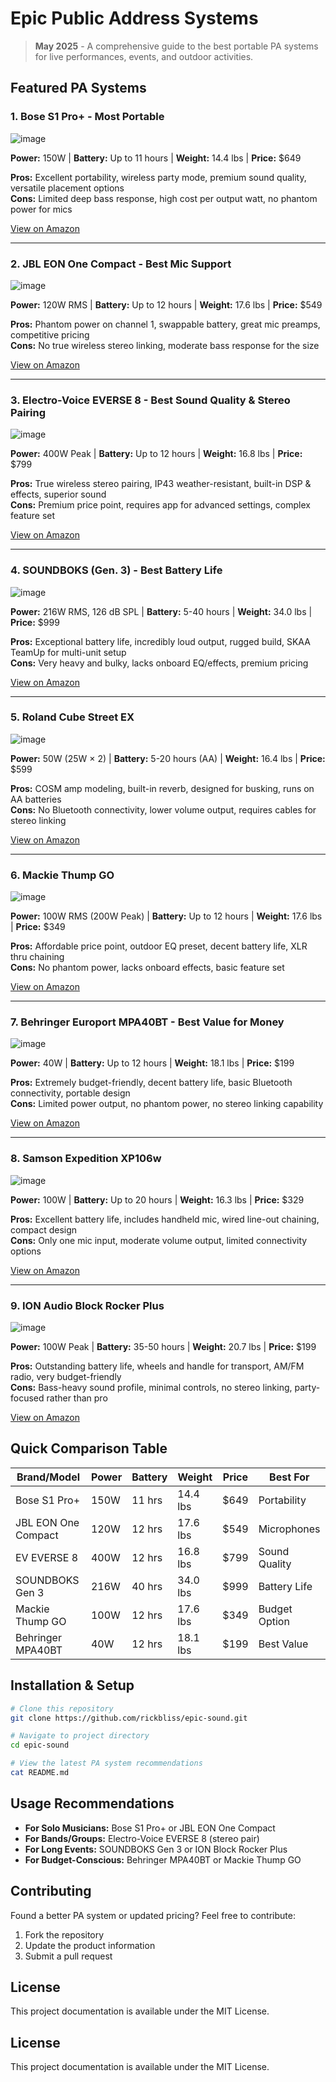 # Epic Public Address Systems

> **May 2025** - A comprehensive guide to the best portable PA systems for live performances, events, and outdoor activities.

## Featured PA Systems

### 1. Bose S1 Pro+ - Most Portable
![image](https://github.com/user-attachments/assets/8c6b7db5-7748-4fdf-8c30-e6e68bdec232)


**Power:** 150W | **Battery:** Up to 11 hours | **Weight:** 14.4 lbs | **Price:** $649

**Pros:** Excellent portability, wireless party mode, premium sound quality, versatile placement options  
**Cons:** Limited deep bass response, high cost per output watt, no phantom power for mics

[View on Amazon](https://www.amazon.com/Bose-Powered-Portable-Bluetooth-Wireless/dp/B0BZWT5FRR)

---

### 2. JBL EON One Compact - Best Mic Support
![image](https://github.com/user-attachments/assets/d39239ed-9de4-48c6-811a-160803401eee)


**Power:** 120W RMS | **Battery:** Up to 12 hours | **Weight:** 17.6 lbs | **Price:** $549

**Pros:** Phantom power on channel 1, swappable battery, great mic preamps, competitive pricing  
**Cons:** No true wireless stereo linking, moderate bass response for the size

[View on Amazon](https://www.amazon.com/JBL-Professional-EON-ONE-Compact/dp/B07Y2LYV34)

---

### 3. Electro-Voice EVERSE 8 - Best Sound Quality & Stereo Pairing
![image](https://github.com/user-attachments/assets/f827b2ae-d049-4418-af5e-0d6c19a6a6e0)


**Power:** 400W Peak | **Battery:** Up to 12 hours | **Weight:** 16.8 lbs | **Price:** $799

**Pros:** True wireless stereo pairing, IP43 weather-resistant, built-in DSP & effects, superior sound  
**Cons:** Premium price point, requires app for advanced settings, complex feature set

[View on Amazon](https://www.amazon.com/Electro-Voice-EVERSE8US-Battery-Powered-ELE/dp/B09RRTXH23)

---

### 4. SOUNDBOKS (Gen. 3) - Best Battery Life
![image](https://github.com/user-attachments/assets/3ba43895-69e7-43ad-8072-744a2a052daa)


**Power:** 216W RMS, 126 dB SPL | **Battery:** 5-40 hours | **Weight:** 34.0 lbs | **Price:** $999

**Pros:** Exceptional battery life, incredibly loud output, rugged build, SKAA TeamUp for multi-unit setup  
**Cons:** Very heavy and bulky, lacks onboard EQ/effects, premium pricing

[View on Amazon](https://www.amazon.com/SOUNDBOKS-Gen-3-Bluetooth-Performance-Swappable/dp/B09MQRMDGP)

---

### 5. Roland Cube Street EX
![image](https://github.com/user-attachments/assets/5c0a8fce-0a4b-4287-83f1-6a8e89089bff)


**Power:** 50W (25W × 2) | **Battery:** 5-20 hours (AA) | **Weight:** 16.4 lbs | **Price:** $599

**Pros:** COSM amp modeling, built-in reverb, designed for busking, runs on AA batteries  
**Cons:** No Bluetooth connectivity, lower volume output, requires cables for stereo linking

[View on Amazon](https://www.amazon.com/4-Channel-50-Watt-Battery-Powered-Amplifier/dp/B00JMU1RAG)

---

### 6. Mackie Thump GO
![image](https://github.com/user-attachments/assets/d1e617b8-12a3-43fd-9900-367108346666)


**Power:** 100W RMS (200W Peak) | **Battery:** Up to 12 hours | **Weight:** 17.6 lbs | **Price:** $349

**Pros:** Affordable price point, outdoor EQ preset, decent battery life, XLR thru chaining  
**Cons:** No phantom power, lacks onboard effects, basic feature set

[View on Amazon](https://www.amazon.com/Mackie-Portable-Bluetooth-Battery-Powered-Loudspeaker/dp/B09JKVB9R6)

---

### 7. Behringer Europort MPA40BT - Best Value for Money
![image](https://github.com/user-attachments/assets/3905340b-3407-4792-be64-a4bb04a1a9f1)


**Power:** 40W | **Battery:** Up to 12 hours | **Weight:** 18.1 lbs | **Price:** $199

**Pros:** Extremely budget-friendly, decent battery life, basic Bluetooth connectivity, portable design  
**Cons:** Limited power output, no phantom power, no stereo linking capability

[View on Amazon](https://www.amazon.com/Behringer-MPA40BT-BEHRINGER/dp/B00EMDNLUM)

---

### 8. Samson Expedition XP106w
![image](https://github.com/user-attachments/assets/cc738b30-8d66-419a-9331-e03a8cb44a1e)


**Power:** 100W | **Battery:** Up to 20 hours | **Weight:** 16.3 lbs | **Price:** $329

**Pros:** Excellent battery life, includes handheld mic, wired line-out chaining, compact design  
**Cons:** Only one mic input, moderate volume output, limited connectivity options

[View on Amazon](https://www.amazon.com/Samson-Expedition-Rechargeable-Microphone-Bluetooth/dp/B00HXE4AWK)

---

### 9. ION Audio Block Rocker Plus
![image](https://github.com/user-attachments/assets/2bbbc460-3e29-4f48-9a62-3fa4ff334f0f)


**Power:** 100W Peak | **Battery:** 35-50 hours | **Weight:** 20.7 lbs | **Price:** $199

**Pros:** Outstanding battery life, wheels and handle for transport, AM/FM radio, very budget-friendly  
**Cons:** Bass-heavy sound profile, minimal controls, no stereo linking, party-focused rather than pro

[View on Amazon](https://www.amazon.com/ION-Audio-Block-Rocker-Plus/dp/B07C32XSH1)

## Quick Comparison Table

| Brand/Model | Power | Battery | Weight | Price | Best For |
|-------------|-------|---------|--------|-------|----------|
| Bose S1 Pro+ | 150W | 11 hrs | 14.4 lbs | $649 | Portability |
| JBL EON One Compact | 120W | 12 hrs | 17.6 lbs | $549 | Microphones |
| EV EVERSE 8 | 400W | 12 hrs | 16.8 lbs | $799 | Sound Quality |
| SOUNDBOKS Gen 3 | 216W | 40 hrs | 34.0 lbs | $999 | Battery Life |
| Mackie Thump GO | 100W | 12 hrs | 17.6 lbs | $349 | Budget Option |
| Behringer MPA40BT | 40W | 12 hrs | 18.1 lbs | $199 | Best Value |

## Installation & Setup

```bash
# Clone this repository
git clone https://github.com/rickbliss/epic-sound.git

# Navigate to project directory
cd epic-sound

# View the latest PA system recommendations
cat README.md
```

## Usage Recommendations

- **For Solo Musicians:** Bose S1 Pro+ or JBL EON One Compact
- **For Bands/Groups:** Electro-Voice EVERSE 8 (stereo pair)
- **For Long Events:** SOUNDBOKS Gen 3 or ION Block Rocker Plus
- **For Budget-Conscious:** Behringer MPA40BT or Mackie Thump GO

## Contributing

Found a better PA system or updated pricing? Feel free to contribute:

1. Fork the repository
2. Update the product information
3. Submit a pull request

## License

This project documentation is available under the MIT License.
## License

This project documentation is available under the MIT License.
